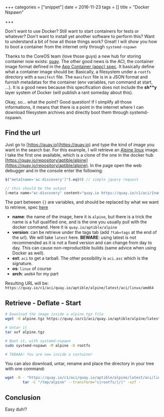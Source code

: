 +++
categories = ["snippet"]
date = 2016-11-23
tags = []
title = "Docker Nspawn"

+++

Don't want to use Docker? Still want to start containers for tests or whatever?
Don't want to install yet another software to perform this? Want to understand
a bit of how all those things work? Great! I will show you how to boot a
container from the internet only through `systemd-nspawn`

Thanks to the CoreOS team (love those guys) a new hub for storing container now exists:
[quay](https://quay.io/). The other good news is the ACI,
the container image format defined in the
[App Container (appc) spec](https://github.com/appc/spec). It basically define
what a container image should be: Basically, a filesystem under a `rootfs`
directory with a `manifest` file. The `manifest` file is in a JSON format and
furnish metadatas for the container (env variables, run command at start, ...).
It is a good news because this specification does not include the **sh\*\*y**
layer system of Docker (will publish a rant someday about this).

Okay, so... what the point? Good question! If I simplify all those informations,
it means that there is a point in the internet where I can download filesystem
archives and directly boot them through systemd-nspawn.

Find the url
------------

Just go to [https://quay.io](https://quay.io) and type the kind of image you
want in the search bar. For this example, I will retrieve an
[Alpine linux](https://alpinelinux.org/) image. I take the first one available,
which is a clone of the one in the docker hub
[https://quay.io/repository/aptible/alpine](https://quay.io/repository/aptible/alpine).
In the page open the web debugger and in the console enter the following:

```javascript
$("meta[name='ac-discovery']").eq(0) // simple jquery request

// this should be the output
[<meta name="ac-discovery" content="quay.io https://quay.io/c1/aci/{name}/{version}/{ext}/{os}/{arch}/">]
```

The part between `{}` are variables, and should be replaced by what we want to
retrieve, spec [here](https://github.com/appc/spec/blob/master/spec/discovery.md)

- **name**: the name of the image, here it is `alpine`, but there is a trick
  the name is a full qualified one, and is the one you usually pull with the
  docker command. Here it is `quay.io/aptible/alpine`
- **version**: can be retrieve under the tags tab (add `?tab=tags` at the end
  of the url). We will take `latest` here. **BEWARE**: using latest is not
  recommended as it is not a fixed version and can change from day to day. This
  can cause non-reproductible builds (same advice when using Docker as well).
- **ext**: `aci` to get a tarball. The other possibility is `aci.asc` which is
  the signature.
- **os**: `linux` of course
- **arch**: `amd64` for my part

Resulting URL will be:
`https://quay.io/c1/aci/quay.io/aptible/alpine/latest/aci/linux/amd64`

Retrieve - Deflate - Start
--------------------------

```bash
# Download the image inside a alpine.tgz file
wget -O alpine.tgz https://quay.io/c1/aci/quay.io/aptible/alpine/latest/aci/linux/amd64

# Untar it
tar xvf alpine.tgz

# Boot it, with systemd-nspawn
sudo systemd-nspawn -M alpine -D rootfs

# TADAAA! You are now inside a container 
```

You can also download, untar, rename and place the directory in your tree with
one command:

```bash
wget -O - "https://quay.io/c1/aci/quay.io/aptible/alpine/latest/aci/linux/amd64" | \
		tar -C "/tmp/alpine" --transform="s|rootfs/|/|" -xzf -

```

Conclusion
----------

Easy duh!?
